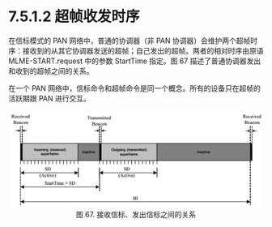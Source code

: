 # 7.5.1.2 超帧收发时序

在信标模式的 PAN 网络中，普通的协调器（非 PAN 协调器）会维护两个超帧时序：接收到的从其它协调器发送的超帧；自己发出的超帧。两者的相对时序由原语 MLME-START.request 中的参数 StartTime 指定。图 67 描述了普通协调器发出和收到的超帧之间的关系。

在一个 PAN 网络中，信标命令和超帧命令是同一个概念。所有的设备只在超帧的活跃期跟 PAN 进行交互。

<center><img src="../images/Image 67.png"/></center>
<center>图 67. 接收信标、发出信标之间的关系</center>